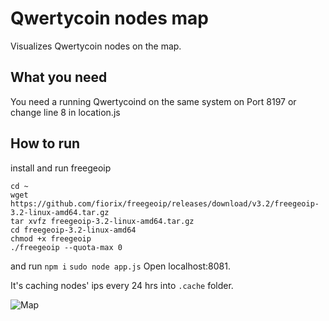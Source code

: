 # Qwertycoin nodes map

Visualizes Qwertycoin nodes on the map.

## What you need
You need a running Qwertycoind on the same system on Port 8197 or change line 8
in location.js

## How to run
install and run freegeoip
```
cd ~
wget https://github.com/fiorix/freegeoip/releases/download/v3.2/freegeoip-3.2-linux-amd64.tar.gz
tar xvfz freegeoip-3.2-linux-amd64.tar.gz
cd freegeoip-3.2-linux-amd64
chmod +x freegeoip
./freegeoip --quota-max 0
```
and run
`npm i`
`sudo node app.js`
Open localhost:8081.

It's caching nodes' ips every 24 hrs into `.cache` folder.

![Map](https://qwertycoin.org/wp-content/uploads/2018/03/qwcnodesogimage.png)
		